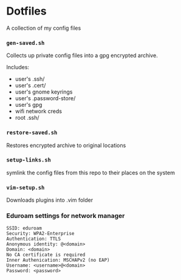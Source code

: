 # Dotfiles

A collection of my config files

### `gen-saved.sh`
Collects up private config files into a gpg encrypted archive.

Includes:
- user's .ssh/
- user's .cert/
- user's gnome keyrings
- user's .password-store/
- user's gpg
- wifi network creds
- root .ssh/

### `restore-saved.sh`
Restores encrypted archive to original locations

### `setup-links.sh`
symlink the config files from this repo to their places on the system

### `vim-setup.sh`
Downloads plugins into .vim folder

### Eduroam settings for network manager
    SSID: eduroam
    Security: WPA2-Enterprise
    Authentication: TTLS
    Anonymous identity: @<domain>
    Domain: <domain>
    No CA certificate is required
    Inner Authenication: MSCHAPv2 (no EAP)
    Username: <username>@<domain>
    Password: <password>